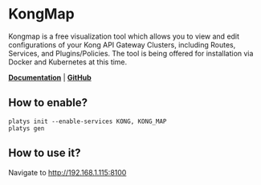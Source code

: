 # KongMap

Kongmap is a free visualization tool which allows you to view and edit configurations of your Kong API Gateway Clusters, including Routes, Services, and Plugins/Policies. The tool is being offered for installation via Docker and Kubernetes at this time. 

**[Documentation](https://github.com/yesinteractive/kong-map)** | **[GitHub](https://github.com/yesinteractive/kong-map)**

## How to enable?

```
platys init --enable-services KONG, KONG_MAP
platys gen
```

## How to use it?

Navigate to <http://192.168.1.115:8100>